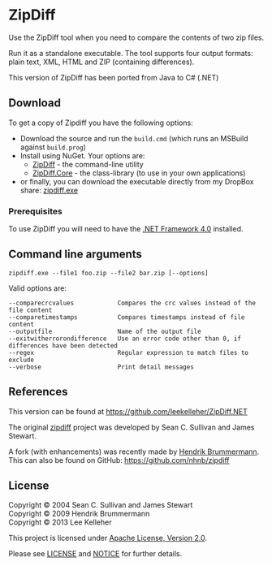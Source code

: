 # ZipDiff

Use the ZipDiff tool when you need to compare the contents of two zip files.

Run it as a standalone executable. The tool supports four output formats: plain text, XML, HTML and ZIP (containing differences).

This version of ZipDiff has been ported from Java to C# (.NET)

## Download

To get a copy of Zipdiff you have the following options:

* Download the source and run the `build.cmd` (which runs an MSBuild against `build.prog`)
* Install using NuGet. Your options are:
  * [ZipDiff](https://nuget.org/packages/ZipDiff/) - the command-line utility
  * [ZipDiff.Core](https://nuget.org/packages/ZipDiff.Core/) - the class-library (to use in your own applications)
* or finally, you can download the executable directly from my DropBox share: [zipdiff.exe](https://dl.dropboxusercontent.com/u/3504568/Projects/OSS/ZipDiff/zipdiff.exe)

### Prerequisites

To use ZipDiff you will need to have the [.NET Framework 4.0](http://www.microsoft.com/en-GB/download/details.aspx?id=17851) installed.

## Command line arguments

	zipdiff.exe --file1 foo.zip --file2 bar.zip [--options]

Valid options are:

	--comparecrcvalues            Compares the crc values instead of the file content
	--comparetimestamps           Compares timestamps instead of file content
	--outputfile                  Name of the output file
	--exitwitherrorondifference   Use an error code other than 0, if differences have been detected
	--regex                       Regular expression to match files to exclude
	--verbose                     Print detail messages

## References
This version can be found at https://github.com/leekelleher/ZipDiff.NET

The original [zipdiff](http://zipdiff.sourceforge.net/) project was developed by Sean C. Sullivan and James Stewart.

A fork (with enhancements) was recently made by [Hendrik Brummermann](https://github.com/nhnb). This can also be found on GitHub: https://github.com/nhnb/zipdiff

## License
Copyright &copy; 2004 Sean C. Sullivan and James Stewart<br/>
Copyright &copy; 2009 Hendrik Brummermann<br/>
Copyright &copy; 2013 Lee Kelleher<br/>

This project is licensed under [Apache License, Version 2.0](http://www.apache.org/licenses/LICENSE-2.0).

Please see [LICENSE](LICENSE.txt) and [NOTICE](NOTICE.txt) for further details.

